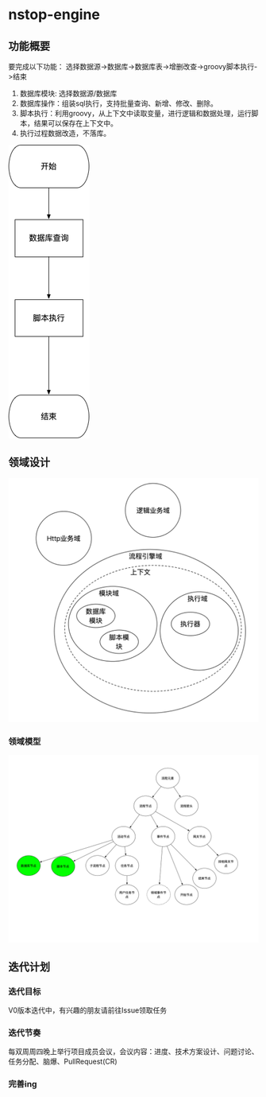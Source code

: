 # nstop-engine
## 功能概要
要完成以下功能：
选择数据源->数据库->数据库表->增删改查->groovy脚本执行->结束
1. 数据库模块: 选择数据源/数据库
2. 数据库操作：组装sql执行，支持批量查询、新增、修改、删除。
3. 脚本执行：利用groovy，从上下文中读取变量，进行逻辑和数据处理，运行脚本，结果可以保存在上下文中。
4. 执行过程数据改造，不落库。

![](png/V0功能图.png)

   
## 领域设计
![](png/V0_领域设计.png)
### 领域模型
![](png/V0领域模型.png)
## 迭代计划
### 迭代目标
V0版本迭代中，有兴趣的朋友请前往Issue领取任务

### 迭代节奏
每双周周四晚上举行项目成员会议，会议内容：进度、技术方案设计、问题讨论、任务分配、脑爆、PullRequest(CR)


### 完善ing